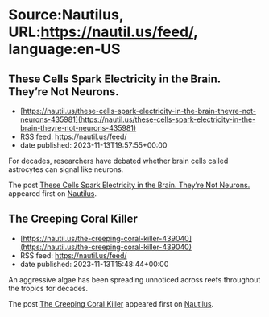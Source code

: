 # Source:Nautilus, URL:https://nautil.us/feed/, language:en-US

## These Cells Spark Electricity in the Brain. They’re Not Neurons.
 - [https://nautil.us/these-cells-spark-electricity-in-the-brain-theyre-not-neurons-435981](https://nautil.us/these-cells-spark-electricity-in-the-brain-theyre-not-neurons-435981)
 - RSS feed: https://nautil.us/feed/
 - date published: 2023-11-13T19:57:55+00:00

<p>For decades, researchers have debated whether brain cells called astrocytes can signal like neurons.</p>
<p>The post <a href="https://nautil.us/these-cells-spark-electricity-in-the-brain-theyre-not-neurons-435981/" rel="nofollow">These Cells Spark Electricity in the Brain. They’re Not Neurons.</a> appeared first on <a href="https://nautil.us" rel="nofollow">Nautilus</a>.</p>

## The Creeping Coral Killer
 - [https://nautil.us/the-creeping-coral-killer-439040](https://nautil.us/the-creeping-coral-killer-439040)
 - RSS feed: https://nautil.us/feed/
 - date published: 2023-11-13T15:48:44+00:00

<p>An aggressive algae has been spreading unnoticed across reefs throughout the tropics for decades.</p>
<p>The post <a href="https://nautil.us/the-creeping-coral-killer-439040/" rel="nofollow">The Creeping Coral Killer</a> appeared first on <a href="https://nautil.us" rel="nofollow">Nautilus</a>.</p>

